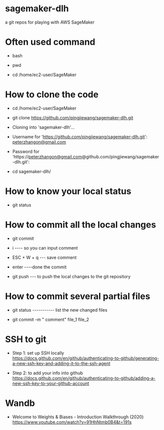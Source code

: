 # sagemaker-dlh

a git repos for playing with AWS SageMaker

# Often used command

- bash

- pwd

- cd /home/ec2-user/SageMaker


# How to clone the code
- cd /home/ec2-user/SageMaker

- git clone https://github.com/pingjiewang/sagemaker-dlh.git

- Cloning into 'sagemaker-dlh'...

- Username for 'https://github.com/pingjiewang/sagemaker-dlh.git': peterzhangon@gmail.com

- Password for 'https://peterzhangon@gmail.com@github.com/pingjiewang/sagemaker-dlh.git':

- cd sagemaker-dlh/

# How to know your local status

- git status

# How to commit all the local changes 
- git commit 

- i ---- so you can input comment

- ESC + W + q --- save comment

- enter ----done the commit

- git push --- to push the local changes to the git repository

# How to commit several partial files 

- git status   ----------- list the new changed files

- git commit -m " comment" file_1 file_2

# SSH to git

- Step 1: set up SSH locally https://docs.github.com/en/github/authenticating-to-github/generating-a-new-ssh-key-and-adding-it-to-the-ssh-agent

- Step 2: to add your info into github https://docs.github.com/en/github/authenticating-to-github/adding-a-new-ssh-key-to-your-github-account

# Wandb

- Welcome to Weights & Biases - Introduction Walkthrough (2020) https://www.youtube.com/watch?v=91HhNtmb0B4&t=191s
